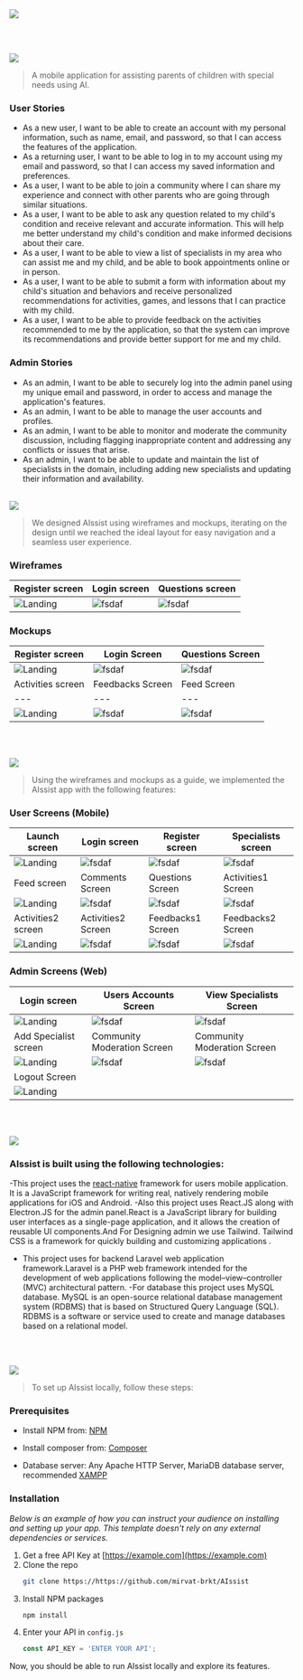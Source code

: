 <img src="./readme/assets/Titles/title1.svg"/>

<br><br>

<!-- project philosophy -->
<img src="./readme/assets/Titles/title2.svg"/>

> A mobile application for assisting parents of children with special needs using AI.
>
> 

### User Stories
- As a new user, I want to be able to create an account with my personal information, such as name, email, and password, so that I can access the features of the application.
- As a returning user, I want to be able to log in to my account using my email and password, so that I can access my saved information and preferences.
- As a user, I want to be able to join a community where I can share my experience and connect with other parents who are going through similar situations.
- As a user, I want to be able to ask any question related to my child's condition and receive relevant and accurate information. This will help me better understand my child's condition and make informed decisions about their care.
- As a user, I want to be able to view a list of specialists in my area who can assist me and my child, and be able to book appointments online or in person.
- As a user, I want to be able to submit a form with information about my child's situation and behaviors and receive personalized recommendations for activities, games, and lessons that I can practice with my child.
- As a user, I want to be able to provide feedback on the activities recommended to me by the application, so that the system can improve its recommendations and provide better support for me and my child.

### Admin Stories
-  As an admin, I want to be able to securely log into the admin panel using my unique email and password, in order to access and manage the application's features.
-  As an admin, I want to be able to manage the user accounts and profiles.
-  As an admin, I want to be able to monitor and moderate the community discussion, including flagging inappropriate content and addressing any conflicts or issues that arise.
-  As an admin, I want to be able to update and maintain the list of specialists in the domain, including adding new specialists and updating their information and availability.
<br><br>

<!-- Prototyping -->
<img src="./readme/assets/Titles/title3.svg"/>

> We designed AIssist using wireframes and mockups, iterating on the design until we reached the ideal layout for easy navigation and a seamless user experience.

### Wireframes
| Register screen  | Login screen |  Questions screen | 
| ---| ---| ---|
| ![Landing](./readme/assets/Mockups/Registration.w.png) | ![fsdaf](./readme/assets/Mockups/Login.w.png) | ![fsdaf](./readme/assets/Mockups/Questions.w.png) |

### Mockups
| Register screen  | Login Screen | Questions Screen |
| ---| ---| ---|
| ![Landing](./readme/assets/Mockups/Register-w.png) | ![fsdaf](./readme/assets/Mockups/Login-w.png) | ![fsdaf](./readme/assets/Mockups/Questions-w.png) |
| Activities screen  | Feedbacks Screen | Feed Screen |
| ---| ---| ---|
| ![Landing](./readme/assets/Mockups/Activities-w.png) | ![fsdaf](./readme/assets/Mockups/Feedbacks-w.png) | ![fsdaf](./readme/assets/Mockups/Feed-w.png) |

<br><br>

<!-- Implementation -->
<img src="./readme/assets/Titles/title4.svg"/>

> Using the wireframes and mockups as a guide, we implemented the AIssist app with the following features:

### User Screens (Mobile)
| Launch screen  | Login screen | Register screen | Specialists screen |
| ---| ---| ---| ---|
| ![Landing](./readme/assets/Implementation/Launch.jpeg) | ![fsdaf](./readme/assets/Implementation/Login.jpeg) | ![fsdaf](./readme/assets/Implementation/Register.jpeg) | ![fsdaf](./readme/assets/Implementation/Feed.jpeg) |
| Feed screen  | Comments Screen | Questions Screen | Activities1 Screen |
| ![Landing](./readme/assets/Implementation/Questions.jpeg) | ![fsdaf](./readme/assets/Implementation/Comments.jpeg) | ![fsdaf](./readme/assets/Implementation/Q&A.jpeg) | ![fsdaf](./readme/assets/Implementation/Activities1.jpeg) |
| Activities2 screen  | Activities2 Screen | Feedbacks1 Screen | Feedbacks2 Screen |
| ![Landing](./readme/assets/Implementation/Activities2.jpeg) | ![fsdaf](./readme/assets/Implementation/Activities3.jpeg) | ![fsdaf](./readme/assets/Implementation/Feedbacks1.jpeg) | ![fsdaf](./readme/assets/Implementation/Feedbacks2.jpeg) |

### Admin Screens (Web)
| Login screen  | Users Accounts Screen |  View Specialists Screen |
| ---| ---| ---|
| ![Landing](./readme/assets/Implementation/Admin1.jpg) | ![fsdaf](./readme/assets/Implementation/Admin2.jpg) | ![fsdaf](./readme/assets/Implementation/Admin3.jpg) |
| Add Specialist screen  | Community Moderation Screen | Community Moderation Screen |
| ![Landing](./readme/assets/Implementation/Admin4.jpg) | ![fsdaf](./readme/assets/Implementation/Admin5.jpg) | ![fsdaf](./readme/assets/Implementation/Admin6.jpg) |
| Logout Screen  
| ![Landing](./readme/assets/Implementation/Admin7.jpg)  
<br><br>

<!-- Tech stack -->
<img src="./readme/assets/Titles/title5.svg"/>

###  AIssist is built using the following technologies:

-This project uses the [react-native](https://reactnative.dev/) framework for users mobile application. It is a JavaScript framework for writing real, natively rendering mobile applications for iOS and Android.
-Also this project uses React.JS along with Electron.JS for the admin panel.React is a JavaScript library for building user interfaces as a single-page application, and it allows the creation of reusable UI components.And For Designing admin we use Tailwind. Tailwind CSS is a framework for quickly building and customizing applications .
- This project uses for backend Laravel web application framework.Laravel is a PHP web framework intended for the development of web applications following the model–view–controller (MVC) architectural pattern.
-For database this project uses MySQL database. MySQL is an open-source relational database management system (RDBMS) that is based on Structured Query Language (SQL). RDBMS is a software or service used to create and manage databases based on a relational model.

<br><br>

<!-- How to run -->
<img src="./readme/assets/Titles/title6.svg"/>

> To set up AIssist locally, follow these steps:

### Prerequisites

- Install NPM from: [NPM](https://nodejs.org/en/download)

- Install composer from: [Composer](https://getcomposer.org/download)

- Database server: Any Apache HTTP Server, MariaDB database server, recommended [XAMPP](https://www.apachefriends.org)

### Installation

_Below is an example of how you can instruct your audience on installing and setting up your app. This template doesn't rely on any external dependencies or services._

1. Get a free API Key at [https://example.com](https://example.com)
2. Clone the repo
   ```sh
   git clone https://https://github.com/mirvat-brkt/AIssist
   ```
3. Install NPM packages
   ```sh
   npm install
   ```
4. Enter your API in `config.js`
   ```js
   const API_KEY = 'ENTER YOUR API';
   ```

Now, you should be able to run AIssist locally and explore its features.
